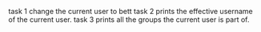 task 1 change the current user to bett
task 2 prints the effective username of the current user.
task 3 prints all the groups the current user is part of.
